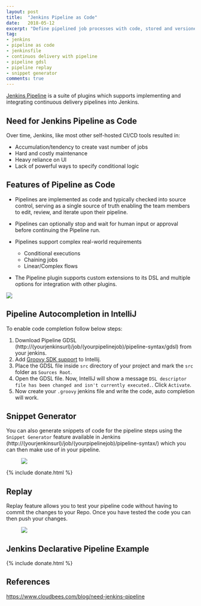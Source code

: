 ```yaml
---
layout: post
title:  "Jenkins Pipeline as Code"
date:   2018-05-12
excerpt: "Define pipelined job processes with code, stored and versioned in a source repository"
tag:
- jenkins 
- pipeline as code
- jenkinsfile
- continuos delivery with pipeline
- pipeline gdsl
- pipeline replay
- snippet generator
comments: true
---
```


[Jenkins Pipeline](https://jenkins.io/doc/book/pipeline-as-code/) is a suite of plugins which supports implementing and integrating continuous delivery pipelines into Jenkins.

## Need for Jenkins Pipeline as Code

Over time, Jenkins, like most other self-hosted CI/CD tools resulted in:

* Accumulation/tendency to create vast number of jobs
* Hard and costly maintenance
* Heavy reliance on UI
* Lack of powerful ways to specify conditional logic

## Features of Pipeline as Code

* Pipelines are implemented as code and typically checked into source control, serving as a single source of truth enabling the team members to edit, review, and iterate upon their pipeline.

* Pipelines can optionally stop and wait for human input or approval before continuing the Pipeline run.

* Pipelines support complex real-world requirements
    * Conditional executions
    * Chaining jobs
    * Linear/Complex flows

* The Pipeline plugin supports custom extensions to its DSL and multiple options for integration with other plugins.

<img src="https://i.imgur.com/WshehVd.gif" />

## Pipeline Autocompletion in IntelliJ

To enable code completion follow below steps:

1. Download Pipeline GDSL (http://(yourjenkinsurl)/job/(yourpipelinejob)/pipeline-syntax/gdsl) from your jenkins.
2. Add [Groovy SDK support](https://www.bonusbits.com/wiki/HowTo:Add_Groovy_SDK_to_IntelliJ_IDEA)  to Intellij.
3. Place the GDSL file inside `src` directory of your project and mark the `src` folder as `Sources Root`.
4. Open the GDSL file. Now, IntelliJ will show a message `DSL descriptor file has been changed and isn't currently executed.`. Click `Activate`.
5. Now create your `.groovy` jenkins file and write the code, auto completion will work.

##  Snippet Generator

You can also generate snippets of code for the pipeline steps using the `Snippet Generator` feature available in Jenkins (http://(yourjenkinsurl)/job/(yourpipelinejob)/pipeline-syntax/) which you can then make use of in your pipeline.

<figure>
	<a href="{{ site.url }}/assets/img/2018/05/jenkins-snippet-generator.png"><img src="{{ site.url }}/assets/img/2018/05/jenkins-snippet-generator.png"></a>
</figure>

{% include donate.html %}

## Replay

Replay feature allows you to test your pipeline code without having to commit the changes to your Repo. Once you have tested the code you can then push your changes.

<figure>
	<a href="{{ site.url }}/assets/img/2018/05/jenkins-replay.png"><img src="{{ site.url }}/assets/img/2018/05/jenkins-replay.png"></a>
</figure>

## Jenkins Declarative Pipeline Example

<script src="https://gist.github.com/HarshadRanganathan/97feed7f91b7ae542c994393447f3db4.js"></script>

{% include donate.html %}

## References

<https://www.cloudbees.com/blog/need-jenkins-pipeline>


